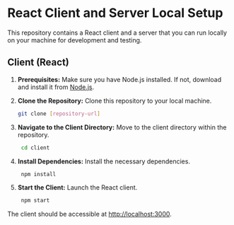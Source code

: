 # React Client and Server Local Setup

This repository contains a React client and a server that you can run locally on your machine for development and testing.

## Client (React)

1. **Prerequisites:** Make sure you have Node.js installed. If not, download and install it from [Node.js](https://nodejs.org/).

2. **Clone the Repository:** Clone this repository to your local machine.
    ```bash
   git clone [repository-url]

4. **Navigate to the Client Directory:** Move to the client directory within the repository.
    ```bash
     cd client
6. **Install Dependencies:** Install the necessary dependencies.
    ```bash
     npm install
8. **Start the Client:** Launch the React client.
    ```bash
     npm start
The client should be accessible at [http://localhost:3000](http://localhost:3000).




